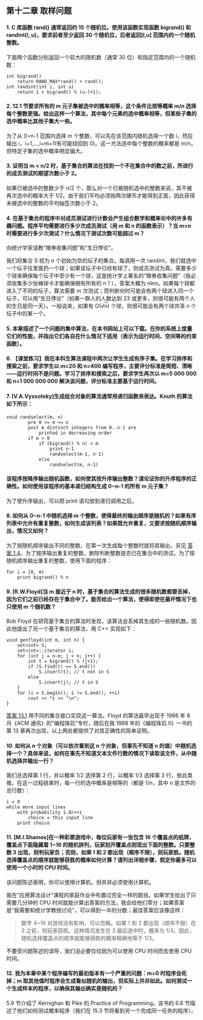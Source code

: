 ## 第十二章 取样问题

**<h4 id = "1">1. C 库函数 rand() 通常返回约 15 个随机位。使用该函数实现函数 bigrand() 和 randint(l, u)，要求前者至少返回 30 个随机位，后者返回[l,u] 范围内的一个随机整数。</h4>**

下面两个函数分别返回一个较大的随机数（通常 30 位）和指定范围内的一个随机数：
```
int bigrand()
    return RAND_MAX*rand() + rand();
int randint(int i, int u)
    return 1 + bigrand() % (u-l+1);
```

**<h4 id = "2">2. 12.1 节要求所有的 m 元子集被选中的概率相等，这个条件比按等概率 m/n 选择每个整数更强。给出这样一个算法，其中每个元素的选中概率相等，但某些子集的选中概率比其他子集大一些。</h4>**

为了从 0~n-1 范围内选择 m 个整数，可以先在该范围内随机选择一个数 i，然后输出 i，i+1,...,i+m+1(有可能绕回到 0)。这一方法选中每个整数的概率都是 m/n，但特定子集的选中概率明显偏大。

**<h4 id = "3">3. 证明当 m < n/2 时，基于集合的算法在找到一个不在集合中的数之前，所进行的成员测试的期望次数小于 2。</h4>**

如果已被选中的整数少于 n/2 个，那么对一个已被随机选中的整数来说，其不被再次选中的概率大于 1/2。由于我们平均必须抛两次硬币才能得到正面，因此获得未被选中的整数的平均抽签次数小于 2。

**<h4 id = "4">4. 在基于集合的程序中对成员测试进行计数会产生组合数学和概率论中的许多有趣问题。程序平均需要进行多少次成员测试（用 m 和 n 的函数表示）？当 m=n 时需要进行多少次测试？什么情况下测试次数可能超过 m？</h4>**

向统计学家请教“赠券收集问题”和“生日悖论”。

我们将集合 S 视为 n 个初始为空的坛子的集合。每调用一次 randint，我们就选中一个坛子往里面扔一个球；如果该坛子中已经有球了，则成员测试为真。需要多少个球来确保每个坛子中至少有一个球，这是统计学上著名的“赠券收集问题”（我必须收集多少张棒球卡才能确保拥有所有的 n？），答案大概为 nlnn。如果每个球都进入了不同的坛子，算法需要 m 次测试；而判断何时可能会有两个球进入同一个坛子，可以用“生日悖论”（如果一群人的人数达到 23 或更多，则很可能有两个人的生日是同一天）。一般说来，如果有 O(√<span style="text-decoration:overline;">n</span>) 个球，则很可能会有两个球共享 n 个坛子中的某一个。

**<h4 id = "5">5. 本章描述了一个问题的集中算法，在本书网站上可以下载。在你的系统上度量它们的性能，并指出它们各自在什么情况下适用（表示为运行时间、空间等的约束函数）。</h4>**

**<h4 id = "6">6. 【课堂练习】我在本科生算法课程中两次让学生生成有序子集。在学习排序和搜索之前，要求学生以 m=20 和 n=400 编写程序，主要评分标准是简短、清晰——运行时间不是问题。学习了排序和搜索之后，要求学生再次以 m=5 000 000 和 n=1 000 000 000 解决该问题，评分标准主要基于运行时间。</h4>**

**<h4 id = "7">7. [V.A.Vyssotsky]生成组合对象的算法通常用递归函数来表达。Knuth 的算法如下所示：</h4>**
```
void randselect(m, n)
        pre 0 <= m <= n
        post m distinct integers from 0..n-1 are
            printed in decreasing order
        if m > 0
            if (bigrand() % n) < m
                print n-1
                randselect(m-1, n-1)
            else
                randselect(m, n-1)
```
**<h4>该程序按降序输出随机函数，如何使其按升序输出整数？请论证你的升序程序的正确性。如何使用该程序的基本递归结构生成 0~n-1 的所有 m 元子集？</h4>**

为了使升序输出，可以把 print 语句放到递归调用之后。

**<h4 id = "8">8. 如何从 0~n-1 中随机选择 m 个整数，使得最终的输出顺序是随机的？如果有序列表中允许有重复整数，如何生成该列表？如果既允许重复，又要求按随机顺序输出，情况又如何？</h4>**

为了按随机顺序输出不同的整数，在第一次生成每个整数时就将其输出，另见 [答案 1.4](Chapter-One#4)。为了按序输出重复的整数，删除判断整数是否已在集合中的测试。为了按随机顺序输出重复的整数，使用下面的程序：
```
for i = [0, m)
    print bigrand() % n
```

**<h4 id = "9">9. [R.W.Floyd]当 m 接近于 n 时，基于集合的算法生成的很多随机数都要丢掉，因为它们之前已经存在于集合中了。能否给出一个算法，使得即使在最坏情况下也只使用 m 个随机数？</h4>**

Bob Floyd 在研究基于集合的算法时发现，该算法会丢掉其生成的一些随机数。因此他提出了另一个基于集合的算法，用 C++ 实现如下：
```
void genfloyd(int m, int n) {
    set<int> S;
    set<int>::iterator i;
    for (int j = n-m; j < n; j++) {
        int t = bigrand() % (j+1);
        if (S.find(t) == S.end())
            S.insert(t); // t not in S
        else
            S.insert(j); // t in S
    }
    for (i = S.begin(); i != S.end(); ++i)
        cout << *i << "\n";
}
```
[答案 13.1](Chapter-Thirteen.md#1) 用不同的集合接口实现这一算法。Floyd 的算法最早出现于 1986 年 8 月《ACM 通讯》的"编程珠玑"专栏，随后在我 1988 年的《编程珠玑 II》一书的第 13 章再次出现，以上两处都提供了对其正确性的简单证明。

**<h4 id = "10">10. 如何从 n 个对象（可以依次看到这 n 个对象，但事先不知道 n 的值）中随机选择一个？具体来说，如何在事先不知道文本文件行数的情况下读取该文件，从中随机选择并输出一行？</h4>**

我们总选择第 1 行，并以概率 1/2 选择第 2 行，以概率 1/3 选择第 3 行，依此类推。在这一过程结束时，每一行的选中概率是相等的（都是 1/n，其中 n 是文件的总行数）：
```
i = 0
while more input lines
    with probability 1.0/++i
        choice = this input line
    print choice
```

**<h4 id = "11">11. [M.I.Shamos]在一种彩票游戏中，每位玩家有一张包含 16 个覆盖点的纸牌，覆盖点下面隐藏着 1~16 的随机排列，玩家刮开覆盖点则现出下面的整数。只要整数 3 出现，则判玩家负；否则，如果 1 和 2 都出现（顺序不限），则玩家胜。随机选择覆盖点的顺序就能够获胜的概率如何计算？请列出详细步骤，假定你最多可以使用一个小时的 CPU 时间。</h4>**

该问题陈述表明，你可以使用计算机，但并非必须使用计算机。

我在“应用算法设计”课程的家庭作业中布置过完全一样的题目。如果学生给出了只需要几分钟的 CPU 时间就能计算出答案的方法，我会给他们零分；如果答案是“我需要和统计学教授讨论”，可以得到一半的分数；最佳答案应该像这样：
>  数字 4~16 对游戏没有影响，可以忽略。如果 1 和 2 都出现（顺序不限）在 3 之前，则玩家获胜。这种情况发生在 3 最后选中时，概率为 1/3。因此，随机选择覆盖点的顺序就能够获胜的概率精确地等于 1/3。

不要受问题陈述的误导，我们没必要仅仅因为可以使用 CPU 时间而去使用 CPU 时间。

**<h4 id = "12">12. 我为本章中某个程序编写的最初版本有一个严重的问题：m=0 时程序会死掉；m 取其他值时程序会生成看似随机的输出，但实际上并非如此。如何测试一个生成样本的程序，以确保其输出确实是随机的？</h4>**

5.9 节介绍了 Kernighan 和 Pike 的 Practice of Programming。该书的 6.8 节描述了他们如何测试概率程序（我们在 15.3 节将看到另一个完成同一任务的程序）。